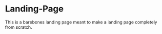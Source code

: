 # Landing-Page

This is a barebones landing page meant to make a landing page completely from scratch.
